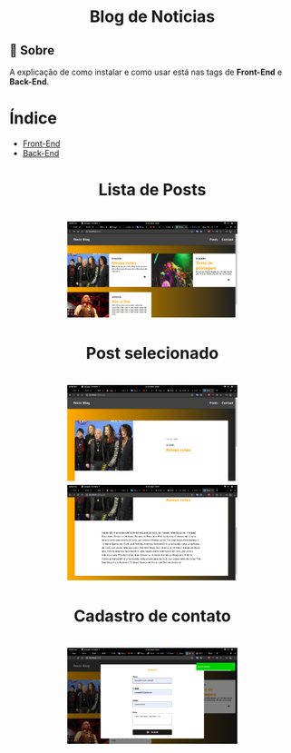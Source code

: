 <h1 align="center">
   Blog de Noticias
</h1>


<a id="sobre"></a>
## :bookmark: Sobre 

 A explicação de como instalar e como usar está nas tags de <b>Front-End</b> e <b>Back-End</b>.


# Índice
- [Front-End](https://github.com/Claudio-code/blog-reactjs-node/tree/master/frontend)
- [Back-End](https://github.com/Claudio-code/blog-reactjs-node/tree/master/backEnd)

<h1 align="center">
    Lista de Posts
</h1>
<h1 align="center">
  <img src="./capturas%20de%20tela/postList.png" width="300"/>
</h1>

<h1 align="center">
    Post selecionado
</h1>
<h1 align="center">
  <img src="./capturas%20de%20tela/post1.png" width="300"/>
    <img src="./capturas%20de%20tela/post2.png" width="300"/>
</h1>


<h1 align="center">
    Cadastro de contato
</h1>
<h1 align="center">
  <img src="./capturas%20de%20tela/contact.png" width="300"/>
</h1>
